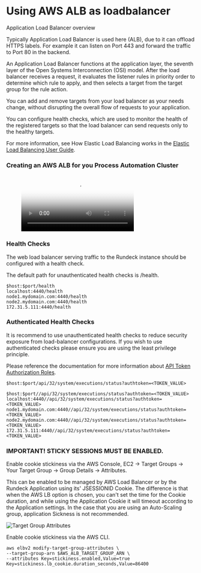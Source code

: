 # Using AWS ALB as loadbalancer


Application Load Balancer overview

Typically Application Load Balancer is used here (ALB), due to it can offload HTTPS labels. For example it can listen on Port 443 and forward the traffic to Port 80 in the backend.

An Application Load Balancer functions at the application layer, the seventh layer of the Open Systems Interconnection (OSI) model. After the load balancer receives a request, it evaluates the listener rules in priority order to determine which rule to apply, and then selects a target from the target group for the rule action.

You can add and remove targets from your load balancer as your needs change, without disrupting the overall flow of requests to your application.

You can configure health checks, which are used to monitor the health of the registered targets so that the load balancer can send requests only to the healthy targets.

For more information, see How Elastic Load Balancing works in the [Elastic Load Balancing User Guide](https://docs.aws.amazon.com/elasticloadbalancing/latest/userguide/how-elastic-load-balancing-works.html).


### Creating an AWS ALB for you Process Automation Cluster

<!-- blank line -->
<figure class="video_container">
  <video controls="true" allowfullscreen="true" poster="~@assets/img/rundeck-enterprise-aws-alb-poster_image.png">
    <source src="~@assets/vid/rundeck-enterprise-aws-alb.mp4" type="video/mp4">
  </video>
</figure>
<!-- blank line -->

### Health Checks
The web load balancer serving traffic to the Rundeck instance should be configured with a health check.

The default path for unauthenticated health checks is /health.

```
$host:$port/health
localhost:4440/health
node1.mydomain.com:4440/health
node2.mydomain.com:4440/health
172.31.5.111:4440/health
```

### Authenticated Health Checks
It is recommend to use unauthenticated health checks to reduce security exposure from load-balancer configurations.  If you wish to use authenticated checks please ensure you are using the least privilege principle.

Please reference the documentation for more information about [API Token Authorization Roles](/administration/security/authorization.html#api-token-authorization-roles).

```
$host:$port/api/32/system/executions/status?authtoken=<TOKEN_VALUE>

$host:$port//api/32/system/executions/status?authtoken=<TOKEN_VALUE>
localhost:4440//api/32/system/executions/status?authtoken=<TOKEN_VALUE>
node1.mydomain.com:4440//api/32/system/executions/status?authtoken=<TOKEN_VALUE>
node2.mydomain.com:4440//api/32/system/executions/status?authtoken=<TOKEN_VALUE>
172.31.5.111:4440//api/32/system/executions/status?authtoken=<TOKEN_VALUE>
```
### IMPORTANT! STICKY SESSIONS MUST BE ENABLED.


Enable cookie stickiness via the AWS Console, EC2 -> Target Groups -> Your Target Group -> Group Details -> Attributes.

This can be enabled to be managed by AWS Load Balancer or by the Rundeck Application using its' JSESSIONID Cookie.
The difference is that when the AWS LB option is chosen, you can't set the time for the Cookie duration, and while using the Application Cookie it will timeout according to the Application settings. In the case that you are using an Auto-Scaling group, application Sickness is not recommended.

![Target Group Attributes](~@assets/img/lb-aws-alb-stickiness1.png)


Enable cookie stickiness via the AWS CLI.

```
aws elbv2 modify-target-group-attributes \
--target-group-arn $AWS_ALB_TARGET_GROUP_ARN \
--attributes Key=stickiness.enabled,Value=true Key=stickiness.lb_cookie.duration_seconds,Value=86400
```
